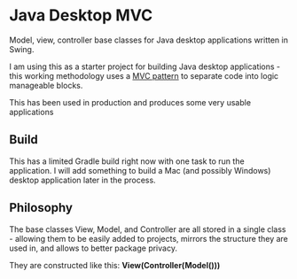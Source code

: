 # Java Desktop MVC
Model, view, controller base classes for Java desktop applications written in Swing.

I am using this as a starter project for building Java desktop applications - this working methodology uses a [MVC pattern](https://en.wikipedia.org/wiki/Model%E2%80%93view%E2%80%93controller) to separate code into logic manageable blocks.

This has been used in production and produces some very usable applications

## Build

This has a limited Gradle build right now with one task to run the application. I will add something to build a Mac (and possibly Windows) desktop application later in the process.

## Philosophy

The base classes View, Model, and Controller are all stored in a single class - allowing them to be easily added to projects, mirrors the structure they are used in, and allows to better package privacy.

They are constructed like this: **View(Controller(Model()))**